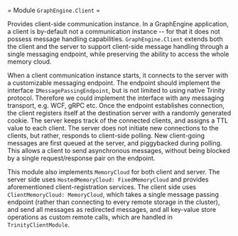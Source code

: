 ﻿= Module `GraphEngine.Client` =

Provides client-side communication instance. In a GraphEngine application,
a client is by-default not a communication instance -- for that it does not
possess message handling capabilities. `GraphEngine.Client` extends both the
client and the server to support client-side message handling through a single
messaging endpoint, while preserving the ability to access the whole memory
cloud.

When a client communication instance starts, it connects to the server with
a customizable messaging endpoint. The endpoint should implement the interface
`IMessagePassingEndpoint`, but is not limited to using native Trinity protocol.
Therefore we could implement the interface with any messaging transport, e.g.
WCF, gRPC etc. Once the endpoint establishes connection, the client registers
itself at the destination server with a randomly generated cookie. The server
keeps track of the connected clients, and assigns a TTL value to each client.
The server does not initiate new connections to the clients, but rather,
responds to client-side polling. New client-going messages are first queued at
the server, and piggybacked during polling. This allows a client to send
asynchronous messages, without being blocked by a single request/response pair
on the endpoint.

This module also implements `MemoryCloud` for both client and server. The
server side uses `HostedMemoryCloud: FixedMemoryCloud` and provides
aforementioned client-registration services. The client side uses
`ClientMemoryCloud: MemoryCloud`, which takes a single message passing endpoint
(rather than connecting to every remote storage in the cluster), and send all
messages as redirected messages, and all key-value store operations as custom
remote calls, which are handled in `TrinityClientModule`.
